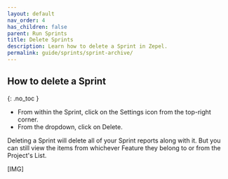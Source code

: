 ```yaml
---
layout: default
nav_order: 4
has_children: false
parent: Run Sprints
title: Delete Sprints
description: Learn how to delete a Sprint in Zepel.
permalink: guide/sprints/sprint-archive/
---
```

## How to delete a Sprint
{: .no_toc }

- From within the Sprint, click on the Settings icon from the top-right corner.
- From the dropdown, click on Delete.

Deleting a Sprint will delete all of your Sprint reports along with it. But you can still view the items from whichever Feature they belong to or from the Project's List.

[IMG]